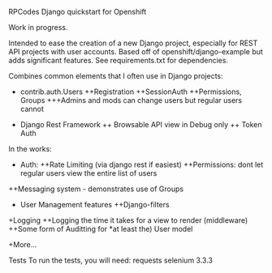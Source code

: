 RPCodes Django quickstart for Openshift

Work in progress.

Intended to ease the creation of a new Django project, especially for REST API projects with user accounts.
Based off of openshift/django-example but adds significant features.
See requirements.txt for dependencies.

Combines common elements that I often use in Django projects:

+ contrib.auth.Users
++Registration
++SessionAuth
++Permissions, Groups
+++Admins and mods can change users but regular users cannot



+ Django Rest Framework
++ Browsable API view in Debug only
++ Token Auth



In the works:
+ Auth:
++Rate Limiting (via django rest if easiest)
++Permissions: dont let regular users view the entire list of users

++Messaging system - demonstrates use of Groups

+ User Management features
++Django-filters

+Logging
++Logging the time it takes for a view to render (middleware)
++Some form of Auditting for *at least the) User model

+More...

Tests
To run the tests, you will need:
requests
selenium 3.3.3
